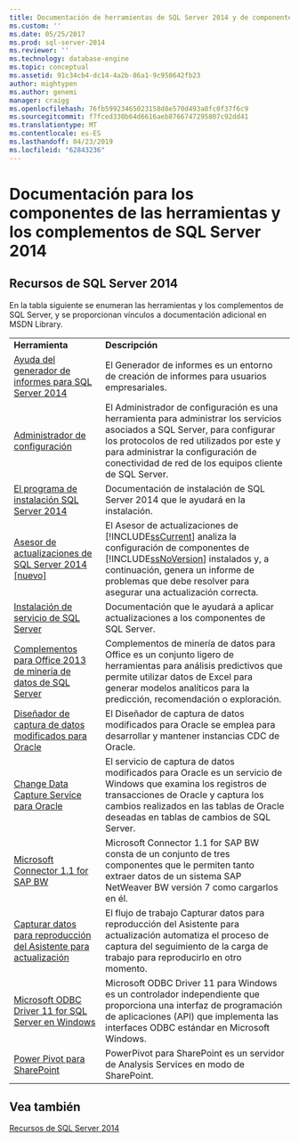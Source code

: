 ```yaml
---
title: Documentación de herramientas de SQL Server 2014 y de componentes de complementos | Microsoft Docs
ms.custom: ''
ms.date: 05/25/2017
ms.prod: sql-server-2014
ms.reviewer: ''
ms.technology: database-engine
ms.topic: conceptual
ms.assetid: 91c34cb4-dc14-4a2b-86a1-9c950642fb23
author: mightypen
ms.author: genemi
manager: craigg
ms.openlocfilehash: 76fb59923465023158d8e570d493a8fc0f37f6c9
ms.sourcegitcommit: f7fced330b64d6616aeb8766747295807c92dd41
ms.translationtype: MT
ms.contentlocale: es-ES
ms.lasthandoff: 04/23/2019
ms.locfileid: "62843236"
---
```

# <a name="documentation-for-sql-server-2014-tools-and-add-in-components"></a>Documentación para los componentes de las herramientas y los complementos de SQL Server 2014
    
## <a name="sql-server-2014-resources"></a>Recursos de SQL Server 2014  
 En la tabla siguiente se enumeran las herramientas y los complementos de SQL Server, y se proporcionan vínculos a documentación adicional en MSDN Library.  
  
|||  
|-|-|  
|**Herramienta**|**Descripción**|  
|[Ayuda del generador de informes para SQL Server 2014](https://go.microsoft.com/fwlink/?LinkId=299171)|El Generador de informes es un entorno de creación de informes para usuarios empresariales.|  
|[Administrador de configuración](../relational-databases/sql-server-configuration-manager.md)|El Administrador de configuración es una herramienta para administrar los servicios asociados a SQL Server, para configurar los protocolos de red utilizados por este y para administrar la configuración de conectividad de red de los equipos cliente de SQL Server.|  
|[El programa de instalación SQL Server 2014](https://go.microsoft.com/fwlink/?LinkId=299175)|Documentación de instalación de SQL Server 2014 que le ayudará en la instalación.|  
|[Asesor de actualizaciones de SQL Server 2014 &#91;nuevo&#93;](../sql-server/install/sql-server-2014-upgrade-advisor.md)|El Asesor de actualizaciones de [!INCLUDE[ssCurrent](../includes/sscurrent-md.md)] analiza la configuración de componentes de [!INCLUDE[ssNoVersion](../includes/ssnoversion-md.md)] instalados y, a continuación, genera un informe de problemas que debe resolver para asegurar una actualización correcta.|  
|[Instalación de servicio de SQL Server](https://go.microsoft.com/fwlink/?LinkId=299176)|Documentación que le ayudará a aplicar actualizaciones a los componentes de SQL Server.|  
|[Complementos para Office 2013 de minería de datos de SQL Server](https://go.microsoft.com/fwlink/?LinkId=299178)|Complementos de minería de datos para Office es un conjunto ligero de herramientas para análisis predictivos que permite utilizar datos de Excel para generar modelos analíticos para la predicción, recomendación o exploración.|  
|[Diseñador de captura de datos modificados para Oracle](https://go.microsoft.com/fwlink/?LinkId=299179)|El Diseñador de captura de datos modificados para Oracle se emplea para desarrollar y mantener instancias CDC de Oracle.|  
|[Change Data Capture Service para Oracle](https://go.microsoft.com/fwlink/?LinkId=299180)|El servicio de captura de datos modificados para Oracle es un servicio de Windows que examina los registros de transacciones de Oracle y captura los cambios realizados en las tablas de Oracle deseadas en tablas de cambios de SQL Server.|  
|[Microsoft Connector 1.1 for SAP BW](https://go.microsoft.com/fwlink/?LinkId=299181)|Microsoft Connector 1.1 for SAP BW consta de un conjunto de tres componentes que le permiten tanto extraer datos de un sistema SAP NetWeaver BW versión 7 como cargarlos en él.|  
|[Capturar datos para reproducción del Asistente para actualización](https://go.microsoft.com/fwlink/?LinkId=299182)|El flujo de trabajo Capturar datos para reproducción del Asistente para actualización automatiza el proceso de captura del seguimiento de la carga de trabajo para reproducirlo en otro momento.|  
|[Microsoft ODBC Driver 11 for SQL Server en Windows](https://go.microsoft.com/fwlink/?LinkId=299183)|Microsoft ODBC Driver 11 para Windows es un controlador independiente que proporciona una interfaz de programación de aplicaciones (API) que implementa las interfaces ODBC estándar en Microsoft Windows.|  
|[Power Pivot para SharePoint](https://go.microsoft.com/fwlink/?LinkId=299184)|PowerPivot para SharePoint es un servidor de Analysis Services en modo de SharePoint.|  
  
## <a name="see-also"></a>Vea también  
 [Recursos de SQL Server 2014](../2014-toc/books-online-for-sql-server-2014.md)  
  
  
